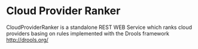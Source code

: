 # Cloud Provider Ranker

CloudProviderRanker is a standalone REST WEB Service which ranks cloud providers basing on rules implemented with the Drools framework http://drools.org/